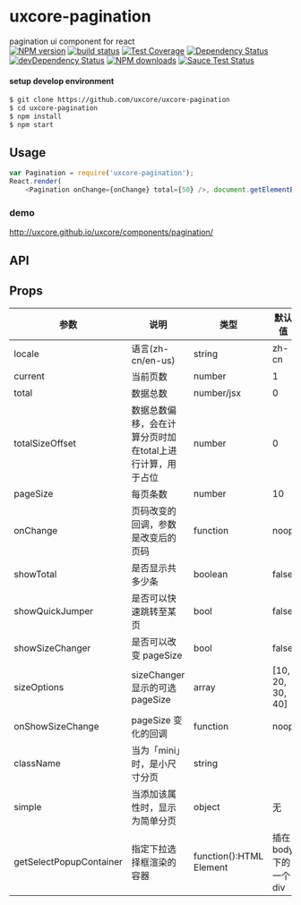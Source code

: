 # uxcore-pagination

pagination ui component for react  
[![NPM version][npm-image]][npm-url]
[![build status][travis-image]][travis-url]
[![Test Coverage][coveralls-image]][coveralls-url]
[![Dependency Status][dep-image]][dep-url]
[![devDependency Status][devdep-image]][devdep-url] 
[![NPM downloads][downloads-image]][npm-url]
[![Sauce Test Status][sauce-image]][sauce-url]

[npm-image]: http://img.shields.io/npm/v/uxcore-pagination.svg?style=flat-square
[npm-url]: http://npmjs.org/package/uxcore-pagination
[travis-image]: https://img.shields.io/travis/uxcore/uxcore-pagination.svg?style=flat-square
[travis-url]: https://travis-ci.org/uxcore/uxcore-pagination
[coveralls-image]: https://img.shields.io/coveralls/uxcore/uxcore-pagination.svg?style=flat-square
[coveralls-url]: https://coveralls.io/r/uxcore/uxcore-pagination?branch=master
[dep-image]: http://img.shields.io/david/uxcore/uxcore-pagination.svg?style=flat-square
[dep-url]: https://david-dm.org/uxcore/uxcore-pagination
[devdep-image]: http://img.shields.io/david/dev/uxcore/uxcore-pagination.svg?style=flat-square
[devdep-url]: https://david-dm.org/uxcore/uxcore-pagination#info=devDependencies
[downloads-image]: https://img.shields.io/npm/dm/uxcore-pagination.svg
[sauce-image]: https://saucelabs.com/browser-matrix/uxcore-pagination.svg
[sauce-url]: https://saucelabs.com/u/uxcore-pagination

#### setup develop environment

```sh
$ git clone https://github.com/uxcore/uxcore-pagination
$ cd uxcore-pagination
$ npm install
$ npm start
```

## Usage

```js
var Pagination = require('uxcore-pagination');
React.render(
	<Pagination onChange={onChange} total={50} />, document.getElementById('target'));
```

### demo
http://uxcore.github.io/uxcore/components/pagination/

## API

## Props

|参数|说明|类型|默认值|
|---|----|---|------|
|locale|语言(zh-cn/en-us)|string|zh-cn|
|current|当前页数|number|1|
|total|数据总数|number/jsx|0|
|totalSizeOffset|数据总数偏移，会在计算分页时加在total上进行计算，用于占位|number|0|
|pageSize|每页条数|number|10|
|onChange|页码改变的回调，参数是改变后的页码|function|noop|
|showTotal|是否显示共多少条|boolean|false|
|showQuickJumper|是否可以快速跳转至某页|bool|false|
|showSizeChanger|是否可以改变 pageSize|bool|false|
|sizeOptions|sizeChanger 显示的可选 pageSize|array|[10, 20, 30, 40]|
|onShowSizeChange|pageSize 变化的回调|function|noop|
|className|当为「mini」时，是小尺寸分页|string||
|simple|当添加该属性时，显示为简单分页|object|无|
|getSelectPopupContainer|指定下拉选择框渲染的容器|function():HTML Element|插在 body 下的一个 div|
